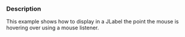 ### Description

This example shows how to display in a JLabel the point the mouse is hovering over using a mouse listener.
